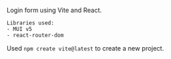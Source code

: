 Login form using Vite and React.

```
Libraries used:
- MUI v5
- react-router-dom
```

Used `npm create vite@latest` to create a new project.
